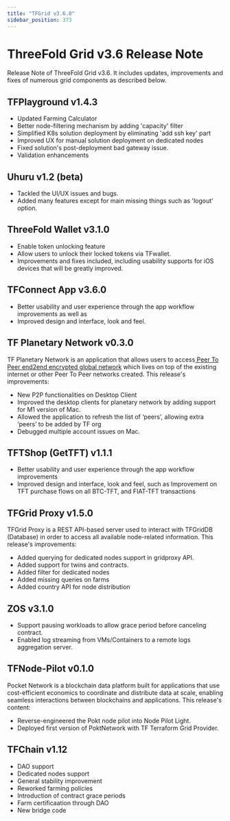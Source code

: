 ```yaml
---
title: "TFGrid v3.6.0"
sidebar_position: 373
---
```


# ThreeFold Grid v3.6 Release Note

Release Note of ThreeFold Grid v3.6. It includes updates, improvements and fixes of numerous grid components as described below.

## TFPlayground v1.4.3
- Updated Farming Calculator
- Better node-filtering mechanism by adding 'capacity' filter
- Simplified K8s solution deployment by eliminating 'add ssh key' part
- Improved UX for manual solution deployment on dedicated nodes
- Fixed solution's post-deployment bad gateway issue.
- Validation enhancements

## Uhuru v1.2 (beta)
- Tackled the UI/UX issues and bugs.  
- Added many features except for main missing things such as 'logout' option.

## ThreeFold Wallet v3.1.0
- Enable token unlocking feature
- Allow users to unlock their locked tokens via TFwallet. 
- Improvements and fixes included, including usability supports for iOS devices that will be greatly improved.

## TFConnect App v3.6.0

- Better usability and user experience through the app workflow improvements as well as 
- Improved design and interface, look and feel.

## TF Planetary Network v0.3.0
TF Planetary Network is an application that allows users to access[ Peer To Peer end2end encrypted global network](https://library.threefold.me/info/manual/#/technology/threefold__planetary_network) which lives on top of the existing internet or other Peer To Peer networks created. This release's improvements:

- New P2P functionalities on Desktop Client
- Improved the desktop clients for planetary network by adding support for M1 version of Mac.
-  Allowed the application to refresh the list of ‘peers’, allowing extra ‘peers’ to be added by TF org
-  Debugged multiple account issues on Mac.

## TFTShop (GetTFT) v1.1.1

- Better usability and user experience through the app workflow improvements 
- Improved design and interface, look and feel, such as Improvement on TFT purchase flows on all BTC-TFT, and FIAT-TFT transactions

## TFGrid Proxy v1.5.0
TFGrid Proxy is a REST API-based server used to interact with TFGridDB (Database) in order to access all available node-related information. This release's improvements:

- Added querying for dedicated nodes support in gridproxy API.
- Added support for twins and contracts.
- Added filter for dedicated nodes
- Added missing queries on farms
- Added country API for node distribution

## ZOS v3.1.0
- Support pausing workloads to allow grace period before canceling contract.
- Enabled log streaming from VMs/Containers to a remote logs aggregation server. 

## TFNode-Pilot v0.1.0
Pocket Network is a blockchain data platform built for applications that use cost-efficient economics to coordinate and distribute data at scale, enabling seamless interactions between blockchains and applications. This release's content:

- Reverse-engineered the Pokt node pilot into Node Pilot Light. 
- Deployed first version of PoktNetwork with TF Terraform Grid Provider.

## TFChain v1.12
- DAO support
- Dedicated nodes support
- General stability improvement
- Reworked farming policies
- Introduction of contract grace periods
- Farm certificaation through DAO
- New bridge code

